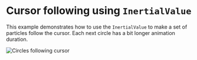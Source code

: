 # Cursor following using `InertialValue`

This example demonstrates how to use the `InertialValue` to make a set of particles follow the cursor.
Each next circle has a bit longer animation duration.

![Circles following cursor](./follow-cursor.gif)
